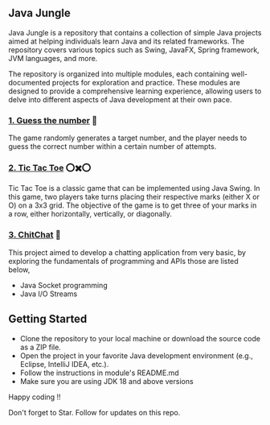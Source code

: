 ## Java Jungle

Java Jungle is a repository that contains a collection of simple Java projects aimed at helping individuals learn
Java and its related frameworks. The repository covers various topics such as Swing, JavaFX, Spring framework, JVM
languages, and more.

The repository is organized into multiple modules, each containing well-documented projects for exploration and
practice. These modules are designed to provide a comprehensive learning experience, allowing users to delve into
different aspects of Java development at their own pace.

### [1. Guess the number](guess) 🤔

The game randomly generates a target number, and the player needs to guess the correct number within a certain number of
attempts.

### [2. Tic Tac Toe](tic-tac-toe) ⭕✖️⭕

Tic Tac Toe is a classic game that can be implemented using Java Swing. In this game, two players take turns placing
their respective marks (either X or O) on a 3x3 grid. The objective of the game is to get three of your marks in a row,
either horizontally, vertically, or diagonally.

### [3. ChitChat](chitchat) 💬

This project aimed to develop a chatting application from very basic, by exploring the fundamentals of programming and APIs those are listed below,
* Java Socket programming
* Java I/O Streams

## Getting Started

* Clone the repository to your local machine or download the source code as a ZIP file.
* Open the project in your favorite Java development environment (e.g., Eclipse, IntelliJ IDEA, etc.).
* Follow the instructions in module's README.md
* Make sure you are using JDK 18 and above versions

Happy coding !!

Don't forget to Star. Follow for updates on this repo.